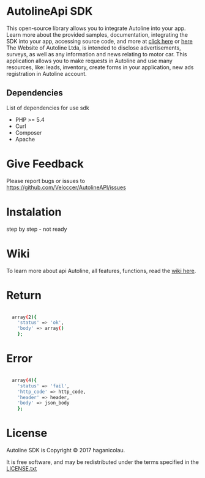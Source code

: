 # AutolineApi SDK
This open-source library allows you to integrate Autoline into your app. Learn more about the provided samples, documentation, integrating the SDK into your app, accessing source code, and more at [click here](http://api.autoline.com.br/integradoras.asmx) or [here](https://revenda.autoline.com.br/termos-de-uso-e-condicoes-de-navegacao.pdf)
The Website of Autoline Ltda, is intended to disclose advertisements, surveys, as well as any information and news relating to motor car. This application allows you to make requests in Autoline and use many resources, like: leads, inventory, create forms in your application, new ads registration in Autoline account.

## Dependencies
List of dependencies for use sdk

  - PHP >= 5.4
  - Curl
  - Composer 
  - Apache

# Give Feedback
Please report bugs or issues to https://github.com/Veloccer/AutolineAPI/issues

# Instalation
step by step - not ready

# Wiki
To learn more about api Autoline, all features, functions, read the [wiki here](https://github.com/Veloccer/AutolineAPI/wiki).

# Return
```sh

  array(2){
    'status' => 'ok',
    'body' => array()
    };
```

# Error
```sh

  array(4){
    'status' => 'fail',
    'http_code' => http_code,
    'header' => header,
    'body' => json_body
    };
```

# License
Autoline SDK is Copyright © 2017 haganicolau.

It is free software, and may be redistributed under the terms specified in the [LICENSE.txt](https://github.com/Veloccer/AutolineAPI/blob/master/LICENSE.txt)